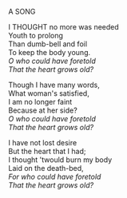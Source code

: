 A SONG  
  
I THOUGHT no more was needed  
Youth to prolong  
Than dumb-bell and foil  
To keep the body young.  
*O who could have foretold  
That the heart grows old?*  
  
Though I have many words,  
What woman's satisfied,  
I am no longer faint  
Because at her side?  
*O who could have foretold  
That the heart grows old?*  
  
I have not lost desire  
But the heart that I had;  
I thought 'twould burn my body  
Laid on the death-bed,  
*For who could have foretold  
That the heart grows old?*  
